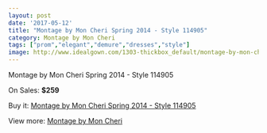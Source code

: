 ```yaml
---
layout: post
date: '2017-05-12'
title: "Montage by Mon Cheri Spring 2014 - Style 114905"
category: Montage by Mon Cheri
tags: ["prom","elegant","demure","dresses","style"]
image: http://www.idealgown.com/1303-thickbox_default/montage-by-mon-cheri-spring-2014-style-114905.jpg
---
```

Montage by Mon Cheri Spring 2014 - Style 114905

On Sales: **$259**
<a href="https://www.idealgown.com/en/montage-by-mon-cheri/596-montage-by-mon-cheri-spring-2014-style-114905.html"><amp-img layout="responsive" width="600" height="600" src="//www.idealgown.com/1303-thickbox_default/montage-by-mon-cheri-spring-2014-style-114905.jpg" alt="Montage by Mon Cheri Spring 2014 - Style 114905 0" /></a>
<a href="https://www.idealgown.com/en/montage-by-mon-cheri/596-montage-by-mon-cheri-spring-2014-style-114905.html"><amp-img layout="responsive" width="600" height="600" src="//www.idealgown.com/1304-thickbox_default/montage-by-mon-cheri-spring-2014-style-114905.jpg" alt="Montage by Mon Cheri Spring 2014 - Style 114905 1" /></a>

Buy it: [Montage by Mon Cheri Spring 2014 - Style 114905](https://www.idealgown.com/en/montage-by-mon-cheri/596-montage-by-mon-cheri-spring-2014-style-114905.html "Montage by Mon Cheri Spring 2014 - Style 114905")

View more: [Montage by Mon Cheri](https://www.idealgown.com/en/9-montage-by-mon-cheri "Montage by Mon Cheri")